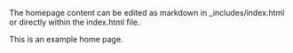 The homepage content can be edited as markdown in _includes/index.html or directly within the index.html file.

This is an example home page.

